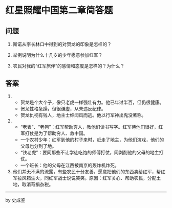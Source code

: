# 红星照耀中国第二章简答题

## 问题

1. 斯诺从李长林口中得到的对贺龙的印象是怎样的？

2. 举例说明为什么十几岁的少年愿意参加红军？

3. 农民对我的“红军旅伴”的感情和态度是怎样的？为什么？

## 答案

1. 
   - 贺龙是个大个子，像只老虎一样强壮有力。他已年过半百，但仍很健康。
   - 贺龙性格急躁，但很谦虚，从未违反纪律。
   - 贺龙仇视有钱人，地主士绅闻风而逃。他以行军神出鬼没著称。
2. - “老表”、“老狗”：红军帮助穷人，教他们读书写字。红军待他们很好，红军打仗是为了帮助穷人、救中国。
   - 一个农村少年：红军到他的村子来时，赶走了地主，为他们演戏，他们的父母也分到了地。
   - “铁老虎”：要同那些不让学徒吃饱的师傅打仗，同剥削他的父母的地主打仗。
   - 一个班长：他的父母在江西被南京的轰炸机炸死。
3. 他们并无不满的流露，有些农民十分友善，愿意把他们的东西卖给红军，帮红军拉风箱生火，同红军战士说说笑笑。原因：红军关心、帮助农民，分配土地，取消苛捐杂税。

----

by 史成鉴